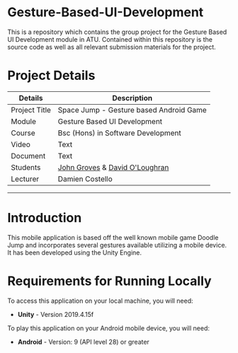 # Gesture-Based-UI-Development

This is a repository which contains the group project for the Gesture Based UI Development module in ATU. Contained within this repository is the source code as well
as all relevant submission materials for the project.

# Project Details

| Details | Description |
| ----------- | ----------- |
| Project Title | Space Jump - Gesture based Android Game  |
| Module | Gesture Based UI Development |
| Course | Bsc (Hons) in Software Development |
| Video | Text |
| Document | Text |
| Students | [John Groves](https://github.com/johngroves1) & [David O'Loughran](https://github.com/DavidOLoughran) |
| Lecturer | Damien Costello |

---
# Introduction
This mobile application is based off the well known mobile game Doodle Jump and incorporates several gestures available utilizing a mobile device. It has been developed using the Unity Engine.


# Requirements for Running Locally
To access this application on your local machine, you will need:
* **Unity** - Version 2019.4.15f

To play this application on your Android mobile device, you will need:
* **Android** - Version: 9 (API level 28) or greater

